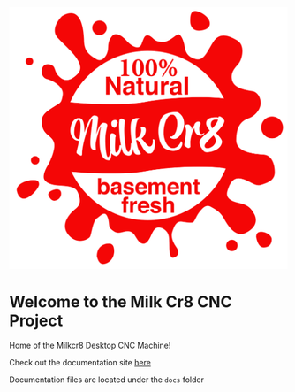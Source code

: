 
![milkcr8_logo](docs/assets/logo-white.png)

# Welcome to the Milk Cr8 CNC Project
Home of the Milkcr8 Desktop CNC Machine!

Check out the documentation site [here](https://makers-on-tap.github.io/milkcr8-cnc/)

Documentation files are located under the `docs` folder
